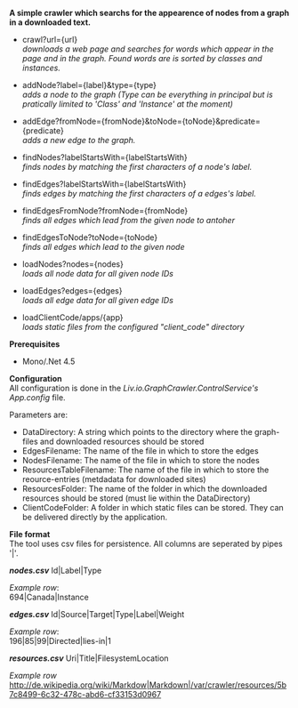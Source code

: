 **A simple crawler which searchs for the appearence of nodes from a graph in a downloaded text.**

* crawl?url={url}  
_downloads a web page and searches for words which appear in the page and in the graph. Found words are is sorted by classes and instances._  

* addNode?label={label}&type={type}  
_adds a node to the graph (Type can be everything in principal but is pratically limited to 'Class' and 'Instance' at the moment)_  

* addEdge?fromNode={fromNode}&toNode={toNode}&predicate={predicate}  
_adds a new edge to the graph._  

* findNodes?labelStartsWith={labelStartsWith}  
_finds nodes by matching the first characters of a node's label._  

* findEdges?labelStartsWith={labelStartsWith}  
_finds edges by matching the first characters of a edges's label._  

* findEdgesFromNode?fromNode={fromNode}  
_finds all edges which lead from the given node to antoher_  

* findEdgesToNode?toNode={toNode}  
_finds all edges which lead to the given node_  

* loadNodes?nodes={nodes}  
_loads all node data for all given node IDs_ 

* loadEdges?edges={edges}  
_loads all edge data for all given edge IDs_ 

* loadClientCode/apps/{app}  
_loads static files from the configured "client_code" directory_


**Prerequisites**
* Mono/.Net 4.5

**Configuration**  
All configuration is done in the _Liv.io.GraphCrawler.ControlService's App.config_ file.  
  
Parameters are:
* DataDirectory: A string which points to the directory where the graph-files and downloaded resources should be stored
* EdgesFilename: The name of the file in which to store the edges
* NodesFilename: The name of the file in which to store the nodes
* ResourcesTableFilename: The name of the file in which to store the reource-entries (metdadata for downloaded sites)
* ResourcesFolder: The name of the folder in which the downloaded resources should be stored (must lie within the DataDirectory)
* ClientCodeFolder: A folder in which static files can be stored. They can be delivered directly by the application.
  

**File format**  
The tool uses csv files for persistence. All columns are seperated by pipes '|'.

___nodes.csv___ 
Id|Label|Type

_Example row_:  
694|Canada|Instance

___edges.csv___
Id|Source|Target|Type|Label|Weight  

_Example row_:  
196|85|99|Directed|lies-in|1

___resources.csv___
Uri|Title|FilesystemLocation

_Example row_
http://de.wikipedia.org/wiki/Markdow|Markdown|/var/crawler/resources/5b7c8499-6c32-478c-abd6-cf33153d0967
